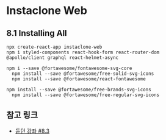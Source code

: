 # Instaclone Web

## 8.1 Installing All

```command
npx create-react-app instaclone-web
npm i styled-components react-hook-form react-router-dom @apollo/client graphql react-helmet-async

npm i --save @fortawesome/fontawesome-svg-core
  npm install --save @fortawesome/free-solid-svg-icons
  npm install --save @fortawesome/react-fontawesome

npm install --save @fortawesome/free-brands-svg-icons
  npm install --save @fortawesome/free-regular-svg-icons
```

## 참고 링크

- [듣던 강좌 #8.3](https://nomadcoders.co/instaclone/lectures/2483)
